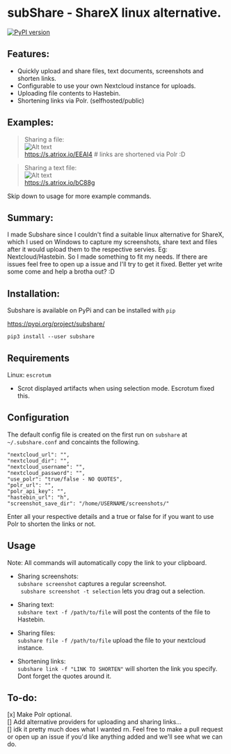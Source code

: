# subShare - ShareX linux alternative.

[![PyPI version](https://badge.fury.io/py/subshare.svg)](https://badge.fury.io/py/subshare)

## Features:

- Quickly upload and share files, text documents, screenshots and shorten links.
- Configurable to use your own Nextcloud instance for uploads.
- Uploading file contents to Hastebin.
- Shortening links via Polr. (selfhosted/public)

## Examples:

> Sharing a file:  
![Alt text](/img/file.png?raw=true "Optional Title")  
https://s.atriox.io/EEAl4 # links are shortened via Polr :D

> Sharing a text file:  
![Alt text](/img/text.png?raw=true "Optional Title")  
https://s.atriox.io/bC88g

Skip down to usage for more example commands.

## Summary:

I made Subshare since I couldn't find a suitable linux alternative for ShareX, which I used on Windows to capture my screenshots, share text and files after it would upload them to the respective servies. Eg: Nextcloud/Hastebin. So I made something to fit my needs. If there are issues feel free to open up a issue and I'll try to get it fixed. Better yet write some come and help a brotha out? :D

## Installation:
Subshare is available on PyPi and can be installed with ```pip```    

https://pypi.org/project/subshare/  

```pip3 install --user subshare```  

## Requirements
Linux: ```escrotum```
- Scrot displayed artifacts when using selection mode. Escrotum fixed this.

## Configuration
The default config file is created on the first run on ```subshare``` at ```~/.subshare.conf``` and concaints the following.

```
"nextcloud_url": "",
"nextcloud_dir": "",
"nextcloud_username": "",
"nextcloud_password": "",
"use_polr": "true/false - NO QUOTES",
"polr_url": "",
"polr_api_key": "",
"hastebin_url": "h",
"screenshot_save_dir": "/home/USERNAME/screenshots/"
```
Enter all your respective details and a true or false for if you want to use Polr to shorten the links or not.


## Usage
Note: All commands will automatically copy the link to your clipboard.

- Sharing screenshots:  
```subshare screenshot``` captures a regular screenshot.  
``` subshare screenshot -t selection``` lets you drag out a selection.  

- Sharing text:  
```subshare text -f /path/to/file``` will post the contents of the file to Hastebin.  

- Sharing files:  
```subshare file -f /path/to/file``` upload the file to your nextcloud instance.  

- Shortening links:  
```subshare link -f "LINK TO SHORTEN"``` will shorten the link you specify. Dont forget the quotes around it.  


## To-do:

[x] Make Polr optional.  
[] Add alternative providers for uploading and sharing links...  
[] idk it pretty much does what I wanted rn. Feel free to make a pull request or open up an issue if you'd like anything added and we'll see what we can do.
